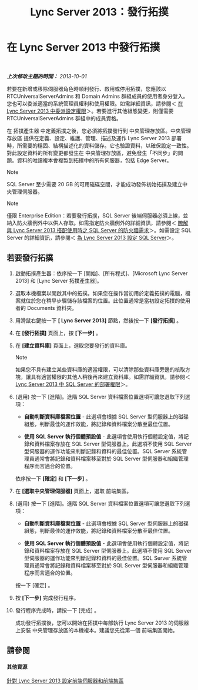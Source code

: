 ﻿---
title: Lync Server 2013：發行拓撲
TOCTitle: 發行拓撲
ms:assetid: 3b5a744b-b3a8-4538-a55e-e2e4f72dff47
ms:mtpsurl: https://technet.microsoft.com/zh-tw/library/Gg425880(v=OCS.15)
ms:contentKeyID: 49290648
ms.date: 08/10/2015
mtps_version: v=OCS.15
ms.translationtype: HT
---

# 在 Lync Server 2013 中發行拓撲

 

_**上次修改主題的時間：** 2013-10-01_

若要在新增或移除伺服器角色時順利發行、啟用或停用拓撲，您應該以 RTCUniversalServerAdmins 和 Domain Admins 群組成員的使用者身分登入。您也可以委派適當的系統管理員權利和使用權限。如需詳細資訊，請參閱＜ [在 Lync Server 2013 中委派設定權限](lync-server-2013-delegate-setup-permissions.md)＞。若要進行其他組態變更，則僅需要 RTCUniversalServerAdmins 群組中的成員資格。

在 拓撲產生器 中定義拓撲之後，您必須將拓撲發行到 中央管理存放區。中央管理存放區 提供在定義、設定、維護、管理、描述及運作 Lync Server 2013 部署時，所需要的穩固、結構描述化的資料儲存。它也驗證資料，以確保設定一致性。對此設定資料的所有變更都發生在 中央管理存放區，避免發生「不同步」的問題。資料的唯讀複本會複製到拓撲中的所有伺服器，包括 Edge Server。

> [!NOTE]  
> SQL Server 至少需要 20 GB 的可用磁碟空間，才能成功發佈初始拓撲及建立中央管理伺服器。



> [!NOTE]  
> 僅限 Enterprise Edition：若要發行拓撲，SQL Server 後端伺服器必須上線，並納入防火牆例外中以供人存取。如需指定防火牆例外的詳細資訊，請參閱＜ <a href="lync-server-2013-understanding-firewall-requirements-for-sql-server.md">瞭解與 Lync Server 2013 搭配使用時之 SQL Server 的防火牆需求</a>＞。如需設定 SQL Server 的詳細資訊，請參閱＜ <a href="lync-server-2013-configure-sql-server-for-lync-server.md">為 Lync Server 2013 設定 SQL Server</a>＞。



## 若要發行拓撲

1.  啟動拓撲產生器：依序按一下 \[開始\]、\[所有程式\]、\[Microsoft Lync Server 2013\] 和 \[Lync Server 拓撲產生器\]。

2.  選取本機檔案以開啟其中的拓撲。如果您在操作當初用於定義拓撲的電腦，檔案就位於您在稍早步驟儲存該檔案的位置。此位置通常是當初設定拓撲的使用者的 Documents 資料夾。

3.  用滑鼠右鍵按一下 **\[ Lync Server 2013\]** 節點，然後按一下 **\[發行拓撲\]** 。

4.  在 **\[發行拓撲\]** 頁面上，按 **\[下一步\]** 。

5.  在 **\[建立資料庫\]** 頁面上，選取您要發行的資料庫。
    
    > [!NOTE]  
    > 如果您不具有建立某些資料庫的適當權限，可以清除那些資料庫旁邊的核取方塊，讓具有適當權限的其他人稍後再來建立資料庫。如需詳細資訊，請參閱＜ <a href="lync-server-2013-deployment-permissions-for-sql-server.md">Lync Server 2013 中 SQL Server 的部署權限</a>＞。
    


6.  (選用) 按一下 \[進階\]。進階 SQL Server 資料檔案位置選項可讓您選取下列選項：
    
      - **自動判斷資料庫檔案位置** - 此選項會根據 SQL Server 型伺服器上的磁碟組態，判斷最佳的運作效能，將記錄和資料檔案分散至最佳位置。
    
      - **使用 SQL Server 執行個體預設值** - 此選項會使用執行個體設定值，將記錄和資料檔案存放在 SQL Server 型伺服器上。此選項不使用 SQL Server 型伺服器的運作功能來判斷記錄和資料的最佳位置。SQL Server 系統管理員通常會將記錄和資料檔案移至對於 SQL Server 型伺服器和組織管理程序而言適合的位置。
    
    依序按一下 **\[確定\]** 和 **\[下一步\]** 。

7.  在 **\[選取中央管理伺服器\]** 頁面上，選取 前端集區。

8.  (選用) 按一下 \[進階\]。進階 SQL Server 資料檔案位置選項可讓您選取下列選項：
    
      - **自動判斷資料庫檔案位置** - 此選項會根據 SQL Server 型伺服器上的磁碟組態，判斷最佳的運作效能，將記錄和資料檔案分散至最佳位置。
    
      - **使用 SQL Server 執行個體預設值** - 此選項會使用執行個體設定值，將記錄和資料檔案存放在 SQL Server 型伺服器上。此選項不使用 SQL Server 型伺服器的運作功能來判斷記錄和資料的最佳位置。SQL Server 系統管理員通常會將記錄和資料檔案移至對於 SQL Server 型伺服器和組織管理程序而言適合的位置。
    
    按一下 \[確定\] 。

9.  按 **\[下一步\]** 完成發行程序。

10. 發行程序完成時，請按一下 \[完成\] 。
    
    成功發行拓撲後，您可以開始在拓撲中每部執行 Lync Server 2013 的伺服器上安裝 中央管理存放區的本機複本。建議您先從第一個 前端集區開始。

## 請參閱

#### 其他資源

[針對 Lync Server 2013 設定前端伺服器和前端集區](lync-server-2013-setting-up-front-end-servers-and-front-end-pools.md)

